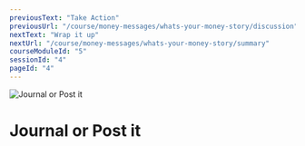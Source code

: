 ```yaml
---
previousText: "Take Action"
previousUrl: "/course/money-messages/whats-your-money-story/discussion"
nextText: "Wrap it up"
nextUrl: "/course/money-messages/whats-your-money-story/summary"
courseModuleId: "5"
sessionId: "4"
pageId: "4"
---
```



![Journal or Post it](/assets/img/journal-it.png)
# Journal or Post it
<!-- <sparkle-quiz question-id="111"></sparkle-quiz> -->
<sparkle-feed-post assignment-name="Describe the highlights of your experiences with money and share how you felt about them." ></sparkle-feed-post>
